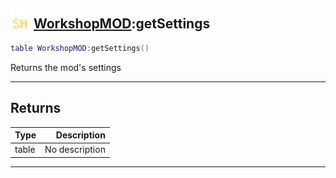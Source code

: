 ## <img src="../../.gitbook/assets/shared.png" width="32" height="32" /> [WorkshopMOD](../workshopmod/README.md):getSettings

```lua
table WorkshopMOD:getSettings()
```

Returns the mod's settings<br>

-----------------
## Returns

| Type   | Description |
| ------ | ----------: |
| table | No description |


--------